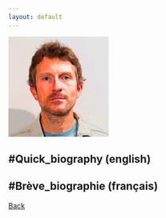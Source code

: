 ```yaml
---
layout: default
---
```


<img src="/img/epatrizio.png" alt="Eric Patrizio" title="Eric Patrizio" width="200" />

## #Quick_biography (english)



## #Brève_biographie (français)

<a href="/" class="btn">Back</a>